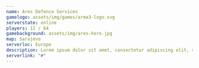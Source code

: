 ```yaml
---
name: Ares Defence Services
gamelogo: assets/img/games/arma3-logo.svg
serverstate: online
players: 12 / 64
gamebackground: assets/img/ares-hero.jpg
map: Sarajevo
serverloc: Europe
description: Lorem ipsum dolor sit amet, consectetur adipiscing elit, sed do eiusmod tempor incididunt ut labore magna aliqua.
serverlink: "#"
---
```

